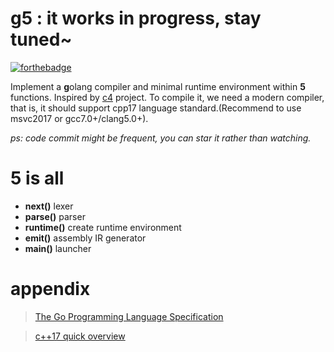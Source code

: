 # g5 : it works in progress, stay tuned~
[![forthebadge](https://forthebadge.com/images/badges/makes-people-smile.svg)](https://forthebadge.com)

Implement a **g**olang compiler and minimal runtime environment within **5** functions. Inspired by [c4](https://github.com/rswier/c4) project. To compile it, we need a modern compiler, that is, it should support cpp17 language standard.(Recommend to use msvc2017 or gcc7.0+/clang5.0+).

*ps: code commit might be frequent, you can star it rather than watching.*

# 5 is all
+ **next()** lexer
+ **parse()** parser
+ **runtime()** create runtime environment
+ **emit()** assembly IR generator
+ **main()** launcher


# appendix
> [The Go Programming Language Specification](https://golang.org/ref/spec)

> [c++17 quick overview](https://github.com/changkun/modern-cpp-tutorial)